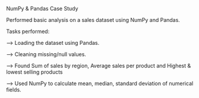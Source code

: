 NumPy & Pandas Case Study

 Performed basic analysis on a sales dataset using NumPy and Pandas.

Tasks performed:

--> Loading the dataset using Pandas.

--> Cleaning missing/null values.

--> Found Sum of sales by region, Average sales per product and Highest & lowest selling products

--> Used NumPy to calculate mean, median, standard deviation of numerical fields.
